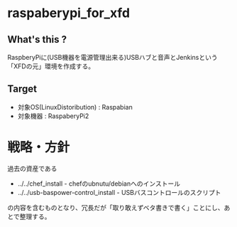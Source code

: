 # raspaberypi_for_xfd

## What's this ?

RaspberyPiに(USB機器を電源管理出来る)USBハブと音声とJenkinsという「XFDの元」環境を作成する。

## Target

+ 対象OS(LinuxDistoribution) : Raspabian
+ 対象機器 : RaspaberyPi2

# 戦略・方針

過去の資産である

+ ../../chef_install - chefのubnutu/debianへのインストール
+ ../../usb-baspower-control_install - USBバスコントロールのスクリプト

の内容を含むものとなり、冗長だが「取り敢えずベタ書きで書く」ことにし、あとで整理する。
